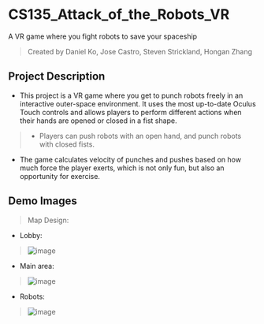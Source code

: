 # CS135_Attack_of_the_Robots_VR
A VR game where you fight robots to save your spaceship

> Created by Daniel Ko, Jose Castro, Steven Strickland, Hongan Zhang

## Project Description
* This project is a VR game where you get to punch robots freely in an interactive outer-space environment. It uses the most up-to-date Oculus Touch controls and allows players to perform different actions when their hands are opened or closed in a fist shape. 
> - Players can push robots with an open hand, and punch robots with closed fists.
* The game calculates velocity of punches and pushes based on how much force the player exerts, which is not only fun, but also an opportunity for exercise. 

## Demo Images
> Map Design:
* Lobby: 
> ![image](https://user-images.githubusercontent.com/32584958/153064709-39dad630-3cc3-4e9a-998b-53acff129531.png)
* Main area:
> ![image](https://user-images.githubusercontent.com/32584958/153065083-27fa0f84-02b5-49cc-88e1-c189375d6b9b.png)
* Robots:
> ![image](https://user-images.githubusercontent.com/32584958/153065148-d22e1d3b-fdfd-461c-acbb-129d2cc0915e.png)

